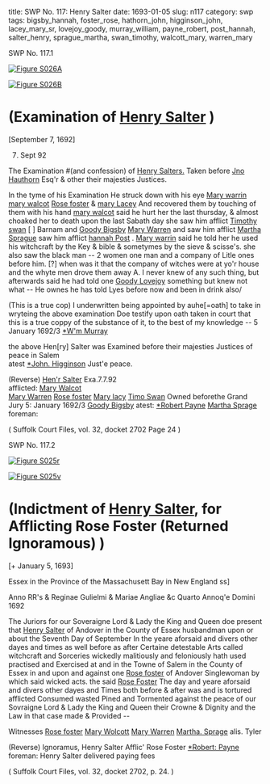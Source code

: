 title: SWP No. 117: Henry Salter
date: 1693-01-05
slug: n117
category: swp
tags: bigsby_hannah, foster_rose, hathorn_john, higginson_john, lacey_mary_sr, lovejoy_goody, murray_william, payne_robert, post_hannah, salter_henry, sprague_martha, swan_timothy, walcott_mary, warren_mary


<div markdown class="doc" id="n117.1">

<div class="doc_id">SWP No. 117.1</div>


<span markdown class="figure">[![Figure S026A](archives/Suffolk/small/S026A.jpg)](archives/Suffolk/large/S026A.jpg)</span>

<span markdown class="figure">[![Figure S026B](archives/Suffolk/small/S026B.jpg)](archives/Suffolk/large/S026B.jpg)</span>

# (Examination of [Henry Salter](/tag/salter_henry.html) )

[September 7, 1692]

7. Sept 92

The Examination #(and confession) of [Henry Salters.](/tag/salter_henry.html) Taken before [Jno Hauthorn](/tag/hathorn_john.html) Esq'r & other their majesties Justices.

In the tyme of his Examination He struck down with his eye [Mary warrin](/tag/warren_mary.html) [mary walcot](/tag/walcott_mary.html) [Rose foster](/tag/foster_rose.html) & [mary Lacey](/tag/lacey_mary_sr.html) And recovered them by touching of them with his hand 
[mary walcot](/tag/walcott_mary.html) said he hurt her the last thursday, & almost choaked her to death upon the last Sabath day she saw him afflict [Timothy swan](/tag/swan_timothy.html) [ ] Barnam and [Goody Bigsby](/tag/bigsby_hannah.html) [Mary Warren](/tag/warren_mary.html) and saw him afflict [Martha Sprague](/tag/sprague_martha.html) saw him afflict [hannah Post](/tag/post_hannah.html) . 
[Mary warrin](/tag/warren_mary.html) said he told her he used his witchcraft by the Key & bible & sometymes by the sieve & scisse's. she also saw the black man -- 2 women one man and a company of Litle ones before him.
[?] when was it that the company of witches were at yo'r house and the whyte men drove them away A. I never knew of any such thing, but afterwards said he had told one [Goody Lovejoy](/tag/lovejoy_goody.html) something but knew not what -- 
He ownes he has told Lyes before now and been in drink also/ 

(This is a true cop) I underwritten being appointed by auhe[=oath]  to take in wryteing the above examination Doe testify upon oath taken in court that this is a true coppy of the substance of it, to the best of my knowledge --
5 January 1692/3                                                          [*W'm Murray](/tag/murray_william.html) 

the above Hen[ry] Salter was Examined before 
their majesties Justices of peace in Salem  
                atest [*John. Higginson](/tag/higginson_john.html) Just'e peace. 

(Reverse)  [Hen'r Salter](/tag/salter_henry.html) Exa.7.7.92  
 afflicted:
 [Mary Walcot](/tag/walcott_mary.html)                                                                   
 [Mary Warren](/tag/warren_mary.html) 
[Rose foster](/tag/foster_rose.html) 
[Mary lacy](/tag/lacey_mary_sr.html) 
[Timo Swan](/tag/swan_timothy.html)                         Owned beforethe Grand Jury 5: January 1692/3 
[Goody Bigsby](/tag/bigsby_hannah.html)                     atest:  [*Robert Payne](/tag/payne_robert.html)
[Martha Sprage](/tag/sprague_martha.html)                   foreman: 
                   
                                                                           





( Suffolk Court Files, vol. 32, docket 2702 Page 24 )


</div>



<div markdown class="doc" id="n117.2">

<div class="doc_id">SWP No. 117.2</div>


<span markdown class="figure">[![Figure S025r](archives/Suffolk/small/S025A.jpg)](archives/Suffolk/large/S025A.jpg)</span>

<span markdown class="figure">[![Figure S025v](archives/Suffolk/small/S025B.jpg)](archives/Suffolk/large/S025B.jpg)</span>

# (Indictment of [Henry Salter](/tag/salter_henry.html), for Afflicting Rose Foster (Returned Ignoramous) )

[+ January 5, 1693]

Essex in the Province of the Massachusett Bay in New England ss]

Anno RR's & Reginae Gulielmi & Mariae Angliae &c Quarto Annoq'e Domini 1692

The Juriors for our Soveraigne Lord & Lady the King and Queen doe present that [Henry Salter](/tag/salter_henry.html) of Andover in the County of Essex husbandman upon or about the Seventh Day of September In the yeare aforsaid and divers other dayes and times as well before as after Certaine detestable Arts called witchcraft and Sorceries wickedly malitiously and feloniously hath used practised and Exercised at and in the Towne of Salem in the County of Essex in and upon and against one [Rose foster](/tag/foster_rose.html) of Andover Singlewoman by which said wicked acts. the said [Rose Foster](/tag/foster_rose.html) The day and yeare aforsaid and divers other dayes and Times both before & after was and is tortured afflicted Consumed wasted Pined and Tormented against the peace of our Sovraigne Lord & Lady the King and Queen their Crowne & Dignity and the Law in that case made & Provided --

Witnesses 
[Rose foster](/tag/foster_rose.html)
[Mary Wolcott](/tag/walcott_mary.html)
[Mary Warren](/tag/warren_mary.html)
[Martha. Sprage](/tag/sprague_martha.html) alis. Tyler 

(Reverse) Ignoramus, Henry Salter Afflic' Rose Foster 
[*Robert: Payne](/tag/payne_robert.html) foreman:
Henry Salter delivered paying fees


( Suffolk Court Files, vol. 32, docket 2702, p. 24. )



</div>
